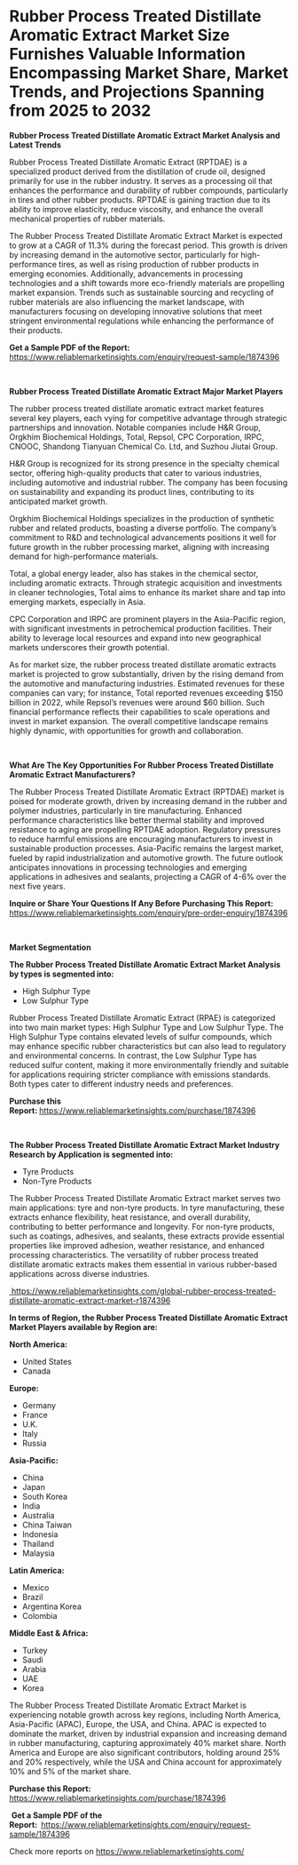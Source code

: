<p><h1>Rubber Process Treated Distillate Aromatic Extract Market Size Furnishes Valuable Information Encompassing Market Share, Market Trends, and Projections Spanning from 2025 to 2032</h1></p><p><strong>Rubber Process Treated Distillate Aromatic Extract Market Analysis and Latest Trends</strong></p>
<p><p>Rubber Process Treated Distillate Aromatic Extract (RPTDAE) is a specialized product derived from the distillation of crude oil, designed primarily for use in the rubber industry. It serves as a processing oil that enhances the performance and durability of rubber compounds, particularly in tires and other rubber products. RPTDAE is gaining traction due to its ability to improve elasticity, reduce viscosity, and enhance the overall mechanical properties of rubber materials.</p><p>The Rubber Process Treated Distillate Aromatic Extract Market is expected to grow at a CAGR of 11.3% during the forecast period. This growth is driven by increasing demand in the automotive sector, particularly for high-performance tires, as well as rising production of rubber products in emerging economies. Additionally, advancements in processing technologies and a shift towards more eco-friendly materials are propelling market expansion. Trends such as sustainable sourcing and recycling of rubber materials are also influencing the market landscape, with manufacturers focusing on developing innovative solutions that meet stringent environmental regulations while enhancing the performance of their products.</p></p>
<p><strong>Get a Sample PDF of the Report:&nbsp;</strong> <a href="https://www.reliablemarketinsights.com/enquiry/request-sample/1874396?utm_campaign=2199&utm_medium=2&utm_source=Github&utm_content=ia&utm_term=03042025&utm_id=rubber-process-treated-distillate-aromatic-extract">https://www.reliablemarketinsights.com/enquiry/request-sample/1874396</a></p>
<p>&nbsp;</p>
<p><strong>Rubber Process Treated Distillate Aromatic Extract Major Market Players</strong></p>
<p><p>The rubber process treated distillate aromatic extract market features several key players, each vying for competitive advantage through strategic partnerships and innovation. Notable companies include H&R Group, Orgkhim Biochemical Holdings, Total, Repsol, CPC Corporation, IRPC, CNOOC, Shandong Tianyuan Chemical Co. Ltd, and Suzhou Jiutai Group.</p><p>H&R Group is recognized for its strong presence in the specialty chemical sector, offering high-quality products that cater to various industries, including automotive and industrial rubber. The company has been focusing on sustainability and expanding its product lines, contributing to its anticipated market growth.</p><p>Orgkhim Biochemical Holdings specializes in the production of synthetic rubber and related products, boasting a diverse portfolio. The company’s commitment to R&D and technological advancements positions it well for future growth in the rubber processing market, aligning with increasing demand for high-performance materials.</p><p>Total, a global energy leader, also has stakes in the chemical sector, including aromatic extracts. Through strategic acquisition and investments in cleaner technologies, Total aims to enhance its market share and tap into emerging markets, especially in Asia.</p><p>CPC Corporation and IRPC are prominent players in the Asia-Pacific region, with significant investments in petrochemical production facilities. Their ability to leverage local resources and expand into new geographical markets underscores their growth potential.</p><p>As for market size, the rubber process treated distillate aromatic extracts market is projected to grow substantially, driven by the rising demand from the automotive and manufacturing industries. Estimated revenues for these companies can vary; for instance, Total reported revenues exceeding $150 billion in 2022, while Repsol’s revenues were around $60 billion. Such financial performance reflects their capabilities to scale operations and invest in market expansion. The overall competitive landscape remains highly dynamic, with opportunities for growth and collaboration.</p></p>
<p>&nbsp;</p>
<p><strong>What Are The Key Opportunities For Rubber Process Treated Distillate Aromatic Extract Manufacturers?</strong></p>
<p><p>The Rubber Process Treated Distillate Aromatic Extract (RPTDAE) market is poised for moderate growth, driven by increasing demand in the rubber and polymer industries, particularly in tire manufacturing. Enhanced performance characteristics like better thermal stability and improved resistance to aging are propelling RPTDAE adoption. Regulatory pressures to reduce harmful emissions are encouraging manufacturers to invest in sustainable production processes. Asia-Pacific remains the largest market, fueled by rapid industrialization and automotive growth. The future outlook anticipates innovations in processing technologies and emerging applications in adhesives and sealants, projecting a CAGR of 4-6% over the next five years.</p></p>
<p><strong>Inquire or Share Your Questions If Any Before Purchasing This Report:</strong> <a href="https://www.reliablemarketinsights.com/enquiry/pre-order-enquiry/1874396?utm_campaign=2199&utm_medium=2&utm_source=Github&utm_content=ia&utm_term=03042025&utm_id=rubber-process-treated-distillate-aromatic-extract">https://www.reliablemarketinsights.com/enquiry/pre-order-enquiry/1874396</a></p>
<p>&nbsp;</p>
<p><strong>Market Segmentation</strong></p>
<p><strong>The Rubber Process Treated Distillate Aromatic Extract Market Analysis by types is segmented into:</strong></p>
<p><ul><li>High Sulphur Type</li><li>Low Sulphur Type</li></ul></p>
<p><p>Rubber Process Treated Distillate Aromatic Extract (RPAE) is categorized into two main market types: High Sulphur Type and Low Sulphur Type. The High Sulphur Type contains elevated levels of sulfur compounds, which may enhance specific rubber characteristics but can also lead to regulatory and environmental concerns. In contrast, the Low Sulphur Type has reduced sulfur content, making it more environmentally friendly and suitable for applications requiring stricter compliance with emissions standards. Both types cater to different industry needs and preferences.</p></p>
<p><strong>Purchase this Report:&nbsp;</strong><a href="https://www.reliablemarketinsights.com/purchase/1874396?utm_campaign=2199&utm_medium=2&utm_source=Github&utm_content=ia&utm_term=03042025&utm_id=rubber-process-treated-distillate-aromatic-extract">https://www.reliablemarketinsights.com/purchase/1874396</a></p>
<p>&nbsp;</p>
<p><strong>The Rubber Process Treated Distillate Aromatic Extract Market Industry Research by Application is segmented into:</strong></p>
<p><ul><li>Tyre Products</li><li>Non-Tyre Products</li></ul></p>
<p><p>The Rubber Process Treated Distillate Aromatic Extract market serves two main applications: tyre and non-tyre products. In tyre manufacturing, these extracts enhance flexibility, heat resistance, and overall durability, contributing to better performance and longevity. For non-tyre products, such as coatings, adhesives, and sealants, these extracts provide essential properties like improved adhesion, weather resistance, and enhanced processing characteristics. The versatility of rubber process treated distillate aromatic extracts makes them essential in various rubber-based applications across diverse industries.</p></p>
<p><a href="https://www.reliablemarketinsights.com/global-rubber-process-treated-distillate-aromatic-extract-market-r1874396?utm_campaign=2199&utm_medium=2&utm_source=Github&utm_content=ia&utm_term=03042025&utm_id=rubber-process-treated-distillate-aromatic-extract">&nbsp;https://www.reliablemarketinsights.com/global-rubber-process-treated-distillate-aromatic-extract-market-r1874396</a></p>
<p><strong>In terms of Region, the Rubber Process Treated Distillate Aromatic Extract Market Players available by Region are:</strong></p>
<p>
    <p> <strong> North America: </strong>
        <ul>
            <li>United States</li>
            <li>Canada</li>
        </ul>
        </p> 
    <p> <strong> Europe: </strong>
        <ul>
            <li>Germany</li>
            <li>France</li>
            <li>U.K.</li>
            <li>Italy</li>
            <li>Russia</li>
        </ul>
        </p> 
    <p> <strong> Asia-Pacific: </strong>
        <ul>
            <li>China</li>
            <li>Japan</li>
            <li>South Korea</li>
            <li>India</li>
            <li>Australia</li>
            <li>China Taiwan</li>
            <li>Indonesia</li>
            <li>Thailand</li>
            <li>Malaysia</li>
        </ul>
        </p> 
    <p> <strong> Latin America: </strong>
        <ul>
            <li>Mexico</li>
            <li>Brazil</li>
            <li>Argentina Korea</li>
            <li>Colombia</li>
        </ul>
        </p> 
    <p> <strong> Middle East & Africa: </strong>
        <ul>
            <li>Turkey</li>
            <li>Saudi</li>
            <li>Arabia</li>
            <li>UAE</li>
            <li>Korea</li>
        </ul>
    </p>
    </p>
<p><p>The Rubber Process Treated Distillate Aromatic Extract Market is experiencing notable growth across key regions, including North America, Asia-Pacific (APAC), Europe, the USA, and China. APAC is expected to dominate the market, driven by industrial expansion and increasing demand in rubber manufacturing, capturing approximately 40% market share. North America and Europe are also significant contributors, holding around 25% and 20% respectively, while the USA and China account for approximately 10% and 5% of the market share.</p></p>
<p><strong>Purchase this Report: </strong><a href="https://www.reliablemarketinsights.com/purchase/1874396?utm_campaign=2199&utm_medium=2&utm_source=Github&utm_content=ia&utm_term=03042025&utm_id=rubber-process-treated-distillate-aromatic-extract">https://www.reliablemarketinsights.com/purchase/1874396</a></p>
<p>&nbsp;<strong>Get a Sample PDF of the Report:&nbsp;&nbsp;</strong><a href="https://www.reliablemarketinsights.com/enquiry/request-sample/1874396?utm_campaign=2199&utm_medium=2&utm_source=Github&utm_content=ia&utm_term=03042025&utm_id=rubber-process-treated-distillate-aromatic-extract">https://www.reliablemarketinsights.com/enquiry/request-sample/1874396</a></p>
<p><strong></strong></p>
<p>Check more reports on <a href="https://www.reliablemarketinsights.com/?utm_campaign=2199&utm_medium=2&utm_source=Github&utm_content=ia&utm_term=03042025&utm_id=rubber-process-treated-distillate-aromatic-extract">https://www.reliablemarketinsights.com/</a></p>